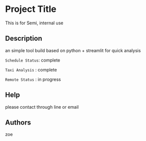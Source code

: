 # Project Title

This is for Semi, internal use

## Description

an simple tool build based on python + streamlit for quick analysis

`Schedule Status`: complete

`Taxi Analysis` : complete

`Remote Status` : in progress

## Help

please contact through line or email


## Authors

zoe

